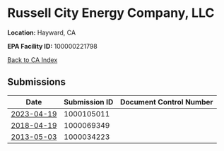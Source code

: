 # Russell City Energy Company, LLC

**Location:** Hayward, CA

**EPA Facility ID:** 100000221798

[Back to CA Index](../../index.md)

## Submissions

| Date | Submission ID | Document Control Number |
|------|--------------|-------------------------|
| [2023-04-19](submissions/1000105011.md) | 1000105011 |  |
| [2018-04-19](submissions/1000069349.md) | 1000069349 |  |
| [2013-05-03](submissions/1000034223.md) | 1000034223 |  |
